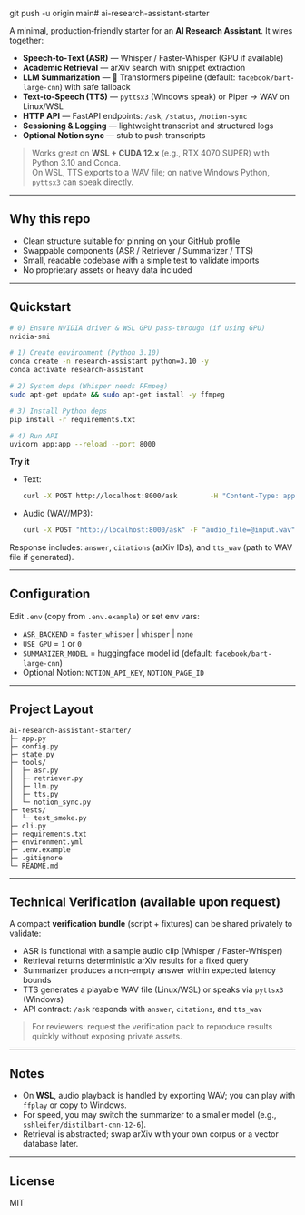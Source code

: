 git push -u origin main# ai-research-assistant-starter

A minimal, production‑friendly starter for an **AI Research Assistant**. It wires together:

- **Speech‑to‑Text (ASR)** — Whisper / Faster‑Whisper (GPU if available)
- **Academic Retrieval** — arXiv search with snippet extraction
- **LLM Summarization** — 🤗 Transformers pipeline (default: `facebook/bart-large-cnn`) with safe fallback
- **Text‑to‑Speech (TTS)** — `pyttsx3` (Windows speak) or Piper → WAV on Linux/WSL
- **HTTP API** — FastAPI endpoints: `/ask`, `/status`, `/notion-sync`
- **Sessioning & Logging** — lightweight transcript and structured logs
- **Optional Notion sync** — stub to push transcripts

> Works great on **WSL + CUDA 12.x** (e.g., RTX 4070 SUPER) with Python 3.10 and Conda.  
> On WSL, TTS exports to a WAV file; on native Windows Python, `pyttsx3` can speak directly.

---

## Why this repo

- Clean structure suitable for pinning on your GitHub profile
- Swappable components (ASR / Retriever / Summarizer / TTS)
- Small, readable codebase with a simple test to validate imports
- No proprietary assets or heavy data included

---

## Quickstart

```bash
# 0) Ensure NVIDIA driver & WSL GPU pass‑through (if using GPU)
nvidia-smi

# 1) Create environment (Python 3.10)
conda create -n research-assistant python=3.10 -y
conda activate research-assistant

# 2) System deps (Whisper needs FFmpeg)
sudo apt-get update && sudo apt-get install -y ffmpeg

# 3) Install Python deps
pip install -r requirements.txt

# 4) Run API
uvicorn app:app --reload --port 8000
```

**Try it**

- Text:
  ```bash
  curl -X POST http://localhost:8000/ask        -H "Content-Type: application/json"        -d '{"query":"Summarize recent advances in retrieval-augmented generation."}'
  ```

- Audio (WAV/MP3):
  ```bash
  curl -X POST "http://localhost:8000/ask" -F "audio_file=@input.wav"
  ```

Response includes: `answer`, `citations` (arXiv IDs), and `tts_wav` (path to WAV file if generated).

---

## Configuration

Edit `.env` (copy from `.env.example`) or set env vars:

- `ASR_BACKEND` = `faster_whisper` | `whisper` | `none`
- `USE_GPU` = `1` or `0`
- `SUMMARIZER_MODEL` = huggingface model id (default: `facebook/bart-large-cnn`)
- Optional Notion: `NOTION_API_KEY`, `NOTION_PAGE_ID`

---

## Project Layout

```
ai-research-assistant-starter/
├─ app.py
├─ config.py
├─ state.py
├─ tools/
│  ├─ asr.py
│  ├─ retriever.py
│  ├─ llm.py
│  ├─ tts.py
│  └─ notion_sync.py
├─ tests/
│  └─ test_smoke.py
├─ cli.py
├─ requirements.txt
├─ environment.yml
├─ .env.example
├─ .gitignore
└─ README.md
```

---

## Technical Verification (available upon request)

A compact **verification bundle** (script + fixtures) can be shared privately to validate:
- ASR is functional with a sample audio clip (Whisper / Faster‑Whisper)
- Retrieval returns deterministic arXiv results for a fixed query
- Summarizer produces a non‑empty answer within expected latency bounds
- TTS generates a playable WAV file (Linux/WSL) or speaks via `pyttsx3` (Windows)
- API contract: `/ask` responds with `answer`, `citations`, and `tts_wav`

> For reviewers: request the verification pack to reproduce results quickly without exposing private assets.

---

## Notes

- On **WSL**, audio playback is handled by exporting WAV; you can play with `ffplay` or copy to Windows.
- For speed, you may switch the summarizer to a smaller model (e.g., `sshleifer/distilbart-cnn-12-6`).
- Retrieval is abstracted; swap arXiv with your own corpus or a vector database later.

---

## License

MIT
